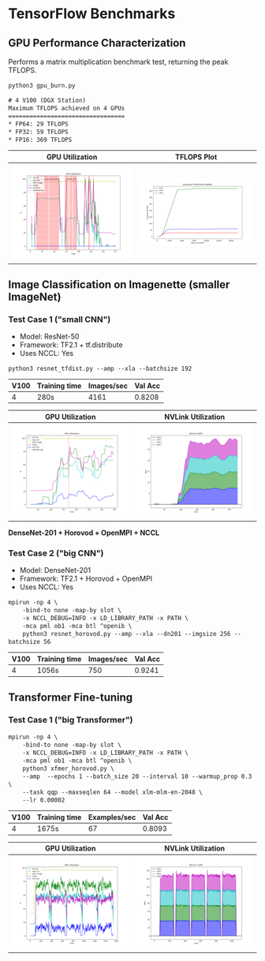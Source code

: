 # TensorFlow Benchmarks

## GPU Performance Characterization

Performs a matrix multiplication benchmark test, returning the peak TFLOPS.

```shell
python3 gpu_burn.py
```

```
# 4 V100 (DGX Station)
Maximum TFLOPS achieved on 4 GPUs
=================================
* FP64: 29 TFLOPS
* FP32: 59 TFLOPS
* FP16: 369 TFLOPS
```

| GPU Utilization | TFLOPS Plot |
| --------------- | ----------- |
| ![](graphs/burn_gpu_util.png) | ![](graphs/tflops_plot.png) |

## Image Classification on Imagenette (smaller ImageNet)

### Test Case 1 ("small CNN")

* Model: ResNet-50
* Framework: TF2.1 + tf.distribute
* Uses NCCL: Yes

```shell
python3 resnet_tfdist.py --amp --xla --batchsize 192 
```

| V100 | Training time | Images/sec | Val Acc |
| ---- | ------------- | ---------- | ------- |
| 4    | 280s          | 4161       | 0.8208  |

| GPU Utilization | NVLink Utilization |
| --------------- | ------------------ |
| ![](graphs/resnet_gpu_util.png) | ![](graphs/resnet_nvlink_util.png) |

**DenseNet-201 + Horovod + OpenMPI + NCCL**

### Test Case 2 ("big CNN")

* Model: DenseNet-201
* Framework: TF2.1 + Horovod + OpenMPI
* Uses NCCL: Yes

```shell
mpirun -np 4 \
    -bind-to none -map-by slot \
    -x NCCL_DEBUG=INFO -x LD_LIBRARY_PATH -x PATH \
    -mca pml ob1 -mca btl ^openib \
    python3 resnet_horovod.py --amp --xla --dn201 --imgsize 256 --batchsize 56
```

| V100 | Training time | Images/sec | Val Acc |
| ---- | ------------- | ---------- | ------- |
| 4    | 1056s         | 750        | 0.9241  |

## Transformer Fine-tuning

### Test Case 1 ("big Transformer")

```shell
mpirun -np 4 \
    -bind-to none -map-by slot \
    -x NCCL_DEBUG=INFO -x LD_LIBRARY_PATH -x PATH \
    -mca pml ob1 -mca btl ^openib \
    python3 xfmer_horovod.py \
    --amp  --epochs 1 --batch_size 20 --interval 10 --warmup_prop 0.3 \
    --task qqp --maxseqlen 64 --model xlm-mlm-en-2048 \
    --lr 0.00002
```

| V100 | Training time | Examples/sec | Val Acc |
| ---- | ------------- | ------------ | ------- |
| 4    | 1675s         | 67           | 0.8093  |

| GPU Utilization | NVLink Utilization |
| --------------- | ------------------ |
| ![](graphs/transformer_gpu_util.png) | ![](graphs/transformer_nvlink_util.png) |

